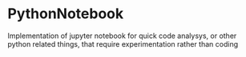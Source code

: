 # PythonNotebook
Implementation of jupyter notebook for quick code analysys, or other python related things, that require experimentation rather than coding
